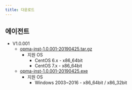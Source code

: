 ```yaml
---
title: 다운로드
---
```


## 에이전트

- V1.0.001
  - [opma-inst-1.0.001-20190425.tar.gz](opma-inst-1.0.001-20190425.tar.gz)
    - 지원 OS
      - CentOS 6.x - x86_64bit
      - CentOS 7.x - x86_64bit    
  - [opma-inst-1.0.001-20190425.exe](opma-inst-1.0.001-20190425.exe_)
    - 지원 OS
      - Windows 2003~2016 - x86_64bit / x86_32bit
